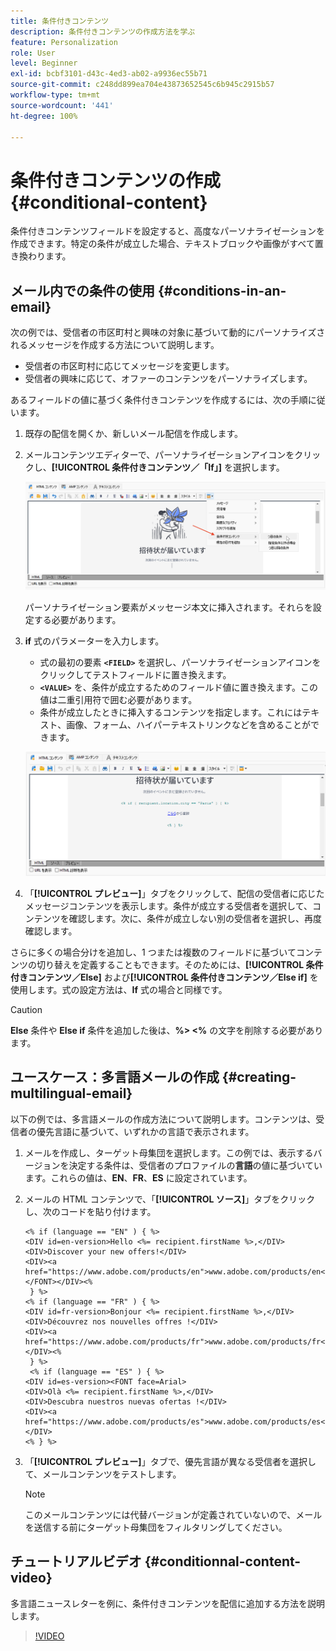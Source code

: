 ```yaml
---
title: 条件付きコンテンツ
description: 条件付きコンテンツの作成方法を学ぶ
feature: Personalization
role: User
level: Beginner
exl-id: bcbf3101-d43c-4ed3-ab02-a9936ec55b71
source-git-commit: c248dd899ea704e43873652545c6b945c2915b57
workflow-type: tm+mt
source-wordcount: '441'
ht-degree: 100%

---
```


# 条件付きコンテンツの作成{#conditional-content}

条件付きコンテンツフィールドを設定すると、高度なパーソナライゼーションを作成できます。特定の条件が成立した場合、テキストブロックや画像がすべて置き換わります。


## メール内での条件の使用 {#conditions-in-an-email}

次の例では、受信者の市区町村と興味の対象に基づいて動的にパーソナライズされるメッセージを作成する方法について説明します。

* 受信者の市区町村に応じてメッセージを変更します。
* 受信者の興味に応じて、オファーのコンテンツをパーソナライズします。

あるフィールドの値に基づく条件付きコンテンツを作成するには、次の手順に従います。

1. 既存の配信を開くか、新しいメール配信を作成します。
1. メールコンテンツエディターで、パーソナライゼーションアイコンをクリックし、**[!UICONTROL 条件付きコンテンツ／「If」]** を選択します。

   ![条件の挿入](assets/condition-insert.png)

   パーソナライゼーション要素がメッセージ本文に挿入されます。それらを設定する必要があります。

1. **if** 式のパラメーターを入力します。

   * 式の最初の要素 **`<FIELD>`** を選択し、パーソナライゼーションアイコンをクリックしてテストフィールドに置き換えます。
   * **`<VALUE>`** を、条件が成立するためのフィールド値に置き換えます。この値は二重引用符で囲む必要があります。
   * 条件が成立したときに挿入するコンテンツを指定します。これにはテキスト、画像、フォーム、ハイパーテキストリンクなどを含めることができます。

   ![メール内の条件](assets/condition-in-email.png)

1. 「**[!UICONTROL プレビュー]**」タブをクリックして、配信の受信者に応じたメッセージコンテンツを表示します。条件が成立する受信者を選択して、コンテンツを確認します。次に、条件が成立しない別の受信者を選択し、再度確認します。

さらに多くの場合分けを追加し、1 つまたは複数のフィールドに基づいてコンテンツの切り替えを定義することもできます。そのためには、**[!UICONTROL 条件付きコンテンツ／Else]** および&#x200B;**[!UICONTROL 条件付きコンテンツ／Else if]** を使用します。式の設定方法は、**If** 式の場合と同様です。

>[!CAUTION]
>
>**Else** 条件や **Else if** 条件を追加した後は、**%> &lt;%** の文字を削除する必要があります。


## ユースケース：多言語メールの作成 {#creating-multilingual-email}

以下の例では、多言語メールの作成方法について説明します。コンテンツは、受信者の優先言語に基づいて、いずれかの言語で表示されます。

1. メールを作成し、ターゲット母集団を選択します。この例では、表示するバージョンを決定する条件は、受信者のプロファイルの&#x200B;**言語**&#x200B;の値に基づいています。これらの値は、**EN**、**FR**、**ES** に設定されています。
1. メールの HTML コンテンツで、「**[!UICONTROL ソース]**」タブをクリックし、次のコードを貼り付けます。

   ```
   <% if (language == "EN" ) { %>
   <DIV id=en-version>Hello <%= recipient.firstName %>,</DIV>
   <DIV>Discover your new offers!</DIV>
   <DIV><a href="https://www.adobe.com/products/en">www.adobe.com/products/en</A></FONT></DIV><%
    } %>
   <% if (language == "FR" ) { %>
   <DIV id=fr-version>Bonjour <%= recipient.firstName %>,</DIV>
   <DIV>Découvrez nos nouvelles offres !</DIV>
   <DIV><a href="https://www.adobe.com/products/fr">www.adobe.com/products/fr</A></DIV><%
    } %>
    <% if (language == "ES" ) { %>
   <DIV id=es-version><FONT face=Arial>
   <DIV>Olà <%= recipient.firstName %>,</DIV>
   <DIV>Descubra nuestros nuevas ofertas !</DIV>
   <DIV><a href="https://www.adobe.com/products/es">www.adobe.com/products/es</A></DIV>
   <% } %>
   ```

1. 「**[!UICONTROL プレビュー]**」タブで、優先言語が異なる受信者を選択して、メールコンテンツをテストします。

   >[!NOTE]
   >
   >このメールコンテンツには代替バージョンが定義されていないので、メールを送信する前にターゲット母集団をフィルタリングしてください。

## チュートリアルビデオ {#conditionnal-content-video}

多言語ニュースレターを例に、条件付きコンテンツを配信に追加する方法を説明します。

>[!VIDEO](https://video.tv.adobe.com/v/3426535?quality=12&captions=jpn)
